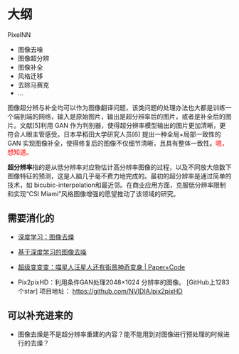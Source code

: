 
# 大纲


PixelNN



- 图像去噪
- 图像超分辨
- 图像补全
- 风格迁移
- 去除马赛克
- ...


图像超分辨与补全均可以作为图像翻译问题，该类问题的处理办法也大都是训练一个端到端的网络，输入是原始图片，输出是超分辨率后的图片，或者是补全后的图片。文献[5]利用 GAN 作为判别器，使得超分辨率模型输出的图片更加清晰，更符合人眼主管感受。日本早稻田大学研究人员[6] 提出一种全局+局部一致性的 GAN 实现图像补全，使得修复后的图像不仅细节清晰，且具有整体一致性。<span style="color:red;">嗯，想知道。</span>



**超分辨率**指的是从低分辨率对应物估计高分辨率图像的过程，以及不同放大倍数下图像特征的预测，这是人脑几乎毫不费力地完成的。最初的超分辨率是通过简单的技术，如 bicubic-interpolation和最近邻。在商业应用方面，克服低分辨率限制和实现“CSI Miami”风格图像增强的愿望推动了该领域的研究。


## 需要消化的

- [深度学习：图像去燥](https://blog.csdn.net/LUFANGBO/article/details/81950317)
- [基于深度学习的图像去噪](https://blog.csdn.net/geekmanong/article/details/50572148)


- [超级变变变：喵星人汪星人还有街景神奇变身 | Paper+Code](https://cloud.tencent.com/developer/article/1073143)

- Pix2pixHD：利用条件GAN处理2048×1024 分辨率的图像。
[GitHub上1283个star]
项目地址：
https://github.com/NVIDIA/pix2pixHD


## 可以补充进来的

- 图像去燥是不是超分辨率重建的内容？能不能用到对图像进行预处理的时候进行的去燥？

